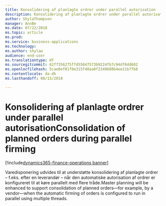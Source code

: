 ```yaml
---
title: Konsolidering af planlagte ordrer under parallel autorisation
description: Konsolidering af planlagte ordrer under parallel autorisation
author: ShylaThompson
manager: AnnBe
ms.date: 07/22/2018
ms.topic: article
ms.prod: 
ms.service: business-applications
ms.technology: 
ms.author: shylaw
audience: end-user
ms.translationtype: HT
ms.sourcegitcommit: 62ff356275ffd55047573b9224fb7c94df8dd602
ms.openlocfilehash: 5cae8ef81f0e315f40aa0f2340680b4ee21b7fb8
ms.contentlocale: da-dk
ms.lasthandoff: 08/15/2018

---
```


# <a name="consolidation-of-planned-orders-during-parallel-firming"></a><span data-ttu-id="bcbe8-103">Konsolidering af planlagte ordrer under parallel autorisation</span><span class="sxs-lookup"><span data-stu-id="bcbe8-103">Consolidation of planned orders during parallel firming</span></span>

[!include[dynamics365-finance-operations banner](../includes/dynamics365-finance-operations.md)]



<span data-ttu-id="bcbe8-104">Varedisponering udvides til at understøtte konsolidering af planlagte ordrer – f.eks. efter en leverandør – når den automatiske autorisation af ordrer er konfigureret til at køre parallelt med flere tråde.</span><span class="sxs-lookup"><span data-stu-id="bcbe8-104">Master planning will be enhanced to support consolidation of planned orders—for example, by a vendor—when the automatic firming of orders is configured to run in parallel using multiple threads.</span></span>

